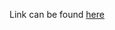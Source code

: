 Link can be found [here](https://blog.restsecured.xyz/writing-an-api-with-flask-restful-part-1-61b0e26e0e5b)